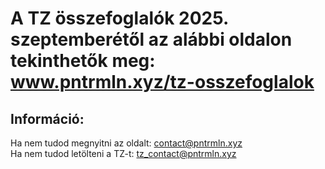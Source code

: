 # A TZ összefoglalók 2025. szeptemberétől az alábbi oldalon tekinthetők meg: www.pntrmln.xyz/tz-osszefoglalok

## Információ:
Ha nem tudod megnyitni az oldalt: contact@pntrmln.xyz  
Ha nem tudod letölteni a TZ-t: tz_contact@pntrmln.xyz
